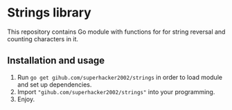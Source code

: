 # Strings library
This repository contains Go module with functions for for string reversal and counting characters in it.

## Installation and usage
1. Run `go get gihub.com/superhacker2002/strings` in order to load module and set up dependencies.
2. Import `"gihub.com/superhacker2002/strings"` into your programming.
3. Enjoy.
